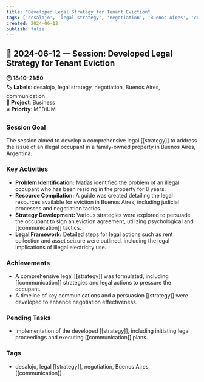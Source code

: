 ```yaml
---
title: "Developed Legal Strategy for Tenant Eviction"
tags: ['desalojo', 'legal strategy', 'negotiation', 'Buenos Aires', 'communication']
created: 2024-06-12
publish: false
---
```


## 📅 2024-06-12 — Session: Developed Legal Strategy for Tenant Eviction

**🕒 18:10–21:50**  
**🏷️ Labels**: desalojo, legal strategy, negotiation, Buenos Aires, communication  
**📂 Project**: Business  
**⭐ Priority**: MEDIUM  


### Session Goal
The session aimed to develop a comprehensive legal [[strategy]] to address the issue of an illegal occupant in a family-owned property in Buenos Aires, Argentina.

### Key Activities
- **Problem Identification:** Matías identified the problem of an illegal occupant who has been residing in the property for 8 years.
- **Resource Compilation:** A guide was created detailing the legal resources available for eviction in Buenos Aires, including judicial processes and negotiation tactics.
- **Strategy Development:** Various strategies were explored to persuade the occupant to sign an eviction agreement, utilizing psychological and [[communication]] tactics.
- **Legal Framework:** Detailed steps for legal actions such as rent collection and asset seizure were outlined, including the legal implications of illegal electricity use.

### Achievements
- A comprehensive legal [[strategy]] was formulated, including [[communication]] strategies and legal actions to pressure the occupant.
- A timeline of key communications and a persuasion [[strategy]] were developed to enhance negotiation effectiveness.

### Pending Tasks
- Implementation of the developed [[strategy]], including initiating legal proceedings and executing [[communication]] plans.

### Tags
- desalojo, legal [[strategy]], negotiation, Buenos Aires, [[communication]]
